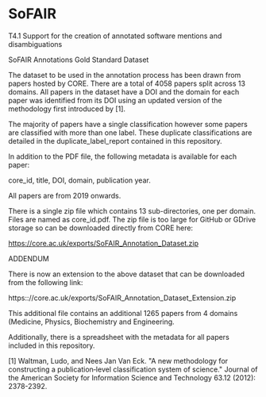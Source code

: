 # SoFAIR

T4.1 Support for the creation of annotated software mentions and disambiguations

SoFAIR Annotations Gold Standard Dataset 

The dataset to be used in the annotation process has been drawn from papers hosted by CORE. There are a total of 4058 papers split across 13 domains. All papers in the dataset have a DOI and the domain for each paper was identified from its DOI using an updated version of the methodology first introduced by [1]. 

The majority of papers have a single classification however some papers are classified with more than one label. These duplicate classifications are detailed in the duplicate_label_report contained in this repository. 

In addition to the PDF file, the following metadata is available for each paper:

core_id, 
title, 
DOI, 
domain, 
publication year. 

All papers are from 2019 onwards. 

There is a single zip file which contains 13 sub-directories, one per domain. Files are named as core_id.pdf. The zip file is too large for GitHub or GDrive storage so can be downloaded directly from CORE here: 

https://core.ac.uk/exports/SoFAIR_Annotation_Dataset.zip 

ADDENDUM

There is now an extension to the above dataset that can be downloaded from the following link:

https:://core.ac.uk/exports/SoFAIR_Annotation_Dataset_Extension.zip

This additional file contains an additional 1265 papers from 4 domains (Medicine, Physics, Biochemistry and Engineering. 

Additionally, there is a spreadsheet with the metadata for all papers included in this repository. 

[1] Waltman, Ludo, and Nees Jan Van Eck. "A new methodology for constructing a publication‐level classification system of science." Journal of the American Society for Information Science and Technology 63.12 (2012): 2378-2392.
